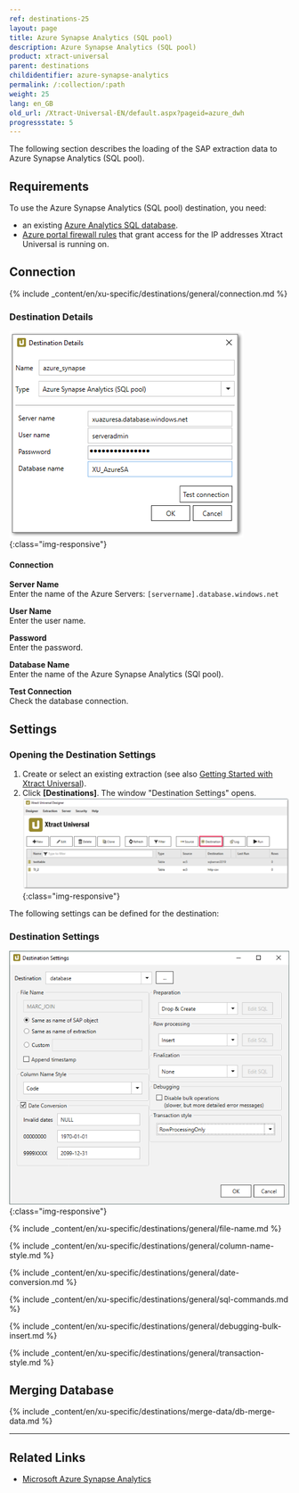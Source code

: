 ```yaml
---
ref: destinations-25
layout: page
title: Azure Synapse Analytics (SQL pool)
description: Azure Synapse Analytics (SQL pool)
product: xtract-universal
parent: destinations
childidentifier: azure-synapse-analytics
permalink: /:collection/:path
weight: 25
lang: en_GB
old_url: /Xtract-Universal-EN/default.aspx?pageid=azure_dwh
progressstate: 5
---
```


The following section describes the loading of the SAP extraction data to Azure Synapse Analytics (SQL pool).

## Requirements

To use the Azure Synapse Analytics (SQL pool) destination, you need:

- an existing [Azure Analytics SQL database](https://docs.microsoft.com/en-us/azure/azure-sql/database/single-database-create-quickstart?tabs=azure-portal).
- [Azure portal firewall rules](https://docs.microsoft.com/en-us/azure/azure-sql/database/secure-database-tutorial#create-firewall-rules) that grant access for the IP addresses Xtract Universal is running on.

## Connection

{% include _content/en/xu-specific/destinations/general/connection.md %}	

### Destination Details
![XU_AzureSA_Verbindungen](/img/content/XU_AzureSA_Verbindungen.png){:class="img-responsive"}

#### Connection
**Server Name**<br>
Enter the name of the Azure Servers: `[servername].database.windows.net`

**User Name**<br> 
Enter the user name.

**Password**<br>
Enter the password.

**Database Name**<br>
Enter the name of the Azure Synapse Analytics (SQl pool).

**Test Connection**<br>
Check the database connection. 


## Settings
### Opening the Destination Settings
1. Create or select an existing extraction (see also [Getting Started with Xtract Universal](../getting-started/define-a-table-extraction)).
2. Click **[Destinations]**. The window "Destination Settings" opens.
![Destination-settings](/img/content/xu/xu_designer_destination.png){:class="img-responsive"}

The following settings can be defined for the destination:  


### Destination Settings
![ext_spec_set_de_form](/img/content/azuredwh-configurations.png){:class="img-responsive"}

{% include _content/en/xu-specific/destinations/general/file-name.md %}

{% include _content/en/xu-specific/destinations/general/column-name-style.md %}

{% include _content/en/xu-specific/destinations/general/date-conversion.md %}

{% include _content/en/xu-specific/destinations/general/sql-commands.md %}

{% include _content/en/xu-specific/destinations/general/debugging-bulk-insert.md %}

{% include _content/en/xu-specific/destinations/general/transaction-style.md %}

## Merging Database

{% include _content/en/xu-specific/destinations/merge-data/db-merge-data.md  %}

*****
## Related Links
- [Microsoft Azure Synapse Analytics](https://docs.microsoft.com/en-us/azure/synapse-analytics/)